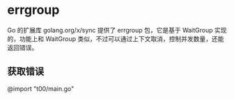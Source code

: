 # errgroup

Go 的扩展库 golang.org/x/sync 提供了 errgroup 包，它是基于 WaitGroup 实现的，功能上和 WaitGroup 类似，不过可以通过上下文取消，控制并发数量，还能返回错误。

## 获取错误

@import "t00/main.go"